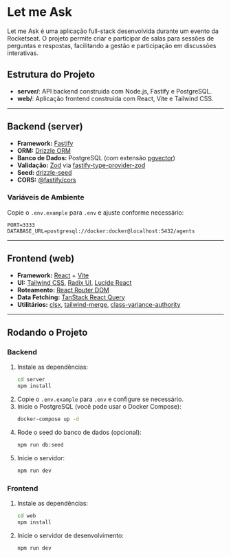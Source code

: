 # Let me Ask

Let me Ask é uma aplicação full-stack desenvolvida durante um evento da Rocketseat. O projeto permite criar e participar de salas para sessões de perguntas e respostas, facilitando a gestão e participação em discussões interativas.

## Estrutura do Projeto

- **server/**: API backend construída com Node.js, Fastify e PostgreSQL.
- **web/**: Aplicação frontend construída com React, Vite e Tailwind CSS.

---

## Backend (server)

- **Framework:** [Fastify](https://fastify.dev/)
- **ORM:** [Drizzle ORM](https://orm.drizzle.team/)
- **Banco de Dados:** PostgreSQL (com extensão [pgvector](https://github.com/pgvector/pgvector))
- **Validação:** [Zod](https://zod.dev/) via [fastify-type-provider-zod](https://github.com/fastify/fastify-type-provider-zod)
- **Seed:** [drizzle-seed](https://github.com/drizzle-team/drizzle-seed)
- **CORS:** [@fastify/cors](https://github.com/fastify/fastify-cors)

### Variáveis de Ambiente

Copie o `.env.example` para `.env` e ajuste conforme necessário:

```env
PORT=3333
DATABASE_URL=postgresql://docker:docker@localhost:5432/agents
```

---

## Frontend (web)

- **Framework:** [React](https://react.dev/) + [Vite](https://vitejs.dev/)
- **UI:** [Tailwind CSS](https://tailwindcss.com/), [Radix UI](https://www.radix-ui.com/), [Lucide React](https://lucide.dev/)
- **Roteamento:** [React Router DOM](https://reactrouter.com/)
- **Data Fetching:** [TanStack React Query](https://tanstack.com/query/latest)
- **Utilitários:** [clsx](https://github.com/lukeed/clsx), [tailwind-merge](https://github.com/dcastil/tailwind-merge), [class-variance-authority](https://cva.style/)

---

## Rodando o Projeto

### Backend

1. Instale as dependências:
   ```sh
   cd server
   npm install
   ```
2. Copie o `.env.example` para `.env` e configure se necessário.
3. Inicie o PostgreSQL (você pode usar o Docker Compose):
   ```sh
   docker-compose up -d
   ```
4. Rode o seed do banco de dados (opcional):
   ```sh
   npm run db:seed
   ```
5. Inicie o servidor:
   ```sh
   npm run dev
   ```

### Frontend

1. Instale as dependências:
   ```sh
   cd web
   npm install
   ```
2. Inicie o servidor de desenvolvimento:
   ```sh
   npm run dev
   ```

